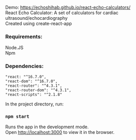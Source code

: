 Demo: https://echoshihab.github.io/react-echo-calculators/ <br>
React Echo Calculator: A set of calculators for cardiac ultrasound/echocardiography <br>
Created using create-react-app

### Requirements:
Node.JS <br>
Npm <br>

### Dependencies: 
    "react: "^16.7.0",
    "react-dom": "^16.7.0",
    "react-router": "^4.3.1",
    "react-router-dom": "^4.3.1",
    "react-scripts": "^2.1.8"

In the project directory, run:

### `npm start`

Runs the app in the development mode.<br>
Open [http://localhost:3000](http://localhost:3000) to view it in the browser.
